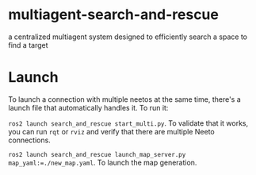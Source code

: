 # multiagent-search-and-rescue
a centralized multiagent system designed to efficiently search a space to find a target

# Launch
To launch a connection with multiple neetos at the same time, there's a launch file that automatically handles it. To run it:

`ros2 launch search_and_rescue start_multi.py`. To validate that it works, you can run `rqt` or `rviz` and verify that there are multiple Neeto connections.

`ros2 launch search_and_rescue launch_map_server.py map_yaml:=./new_map.yaml`. To launch the map generation. 
